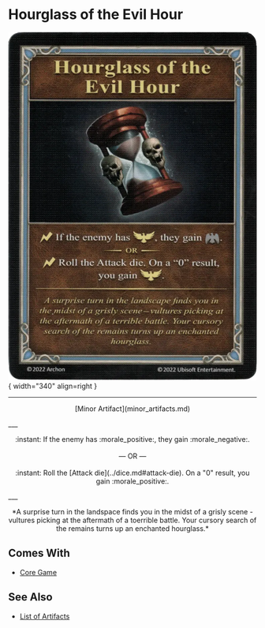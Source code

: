 # Hourglass of the Evil Hour

![Hourglass of the Evil Hour](../assets/artifacts_minor-hourglass_of_the_evil_hour.webp){ width="340" align=right }
___
<p style="text-align: center;" markdown>[Minor Artifact](minor_artifacts.md)</p>
___
<p style="text-align: center;" markdown>:instant: If the enemy has :morale_positive:, they gain :morale_negative:.<br><br>— OR —<br><br>:instant: Roll the [Attack die](../dice.md#attack-die). On a "0" result, you gain :morale_positive:.</p>
___
<p style="text-align: center;" markdown>*A surprise turn in the landspace finds you in the midst of a grisly scene - vultures picking at the aftermath of a toerrible battle. Your cursory search of the remains turns up an enchanted hourglass.*</p>


## Comes With

- [Core Game](../content.md)


## See Also


- [List of Artifacts](index.md)
